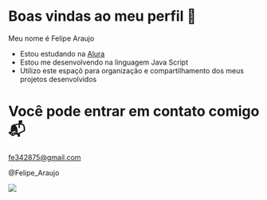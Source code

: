# Boas vindas ao meu perfil 👺

Meu nome é Felipe Araujo

- Estou estudando na [Alura](https://www.alura.com.br/)
- Estou me desenvolvendo na linguagem Java Script
- Utilizo este espaçõ para organização e compartilhamento dos meus projetos desenvolvidos

# Você pode entrar em contato comigo 📬

fe342875@gmail.com

@Felipe_Araujo


![](https://media2.giphy.com/media/v1.Y2lkPTc5MGI3NjExc3hocXJnNHU3aW9jZDF6aDZ5OHgyZ2lwMmFhN3NmeXFmNXM1eno4aSZlcD12MV9pbnRlcm5hbF9naWZfYnlfaWQmY3Q9Zw/dJHaTbNQOjYMWdHSTG/giphy.webp)
